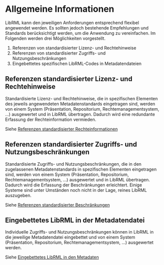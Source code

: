 # Allgemeine Informationen

LibRML kann den jeweiligen Anforderungen entsprechend flexibel angewendet werden. Es sollten jedoch bestehende Empfehlungen und Standards berücksichtigt werden, um die Anwendung zu vereinfachen. Im Folgenden werden drei Möglichkeiten vorgestellt.
1. Referenzen von standardisierter Lizenz- und Rechtehinweise
2. Referenzen von standardisierter Zugriffs- und Nutzungsbeschränkungen
3. Eingebettetes spezifischen LibRML-Codes in Metadatendateien

## Referenzen standardisierter Lizenz- und Rechtehinweise

Standardisierte Lizenz- und Rechtehinweise, die in spezifischen Elementen des jeweils angewendeten Metadatenstandards eingetragen sind, werden von einem System (Präsentation, Repositorium, Rechtemanagementsystem, ...) ausgewertet und in LibRML übertragen. Dadurch wird eine redundante Erfassung der Rechteinformation vermieden.

Siehe [Referenzen standardisierter Rechteinformationen](reference_licence)

## Referenzen standardisierter Zugriffs- und Nutzungsbeschränkungen

Standardisierte Zugriffs- und Nutzungsbeschränkungen, die in den zugelassenen Metadatenstandards in spezifischen Elementen eingetragen sind, werden von einem System (Präsentation, Repositorium, Rechtemanagementsystem, ...) ausgewertet und in LibRML übertragen. Dadurch wird die Erfassung der Beschränkungen erleichtert. Einige Systeme sind unter Umständen noch nicht in der Lage, reines LibRML auszugeben.

Siehe [Referenzen standardisierter Beschränkungen](reference_usage)

## Eingebettetes LibRML in der Metadatendatei

Individuelle Zugriffs- und Nutzungsbeschränkungen können in LibRML in die jeweilige Metadatendatei eingebettet und von einem System (Präsentation, Repositorium, Rechtemanagementsystem, ...) ausgewertet werden.

Siehe [Eingebettetes LibRML in den Metadaten](embedded)
